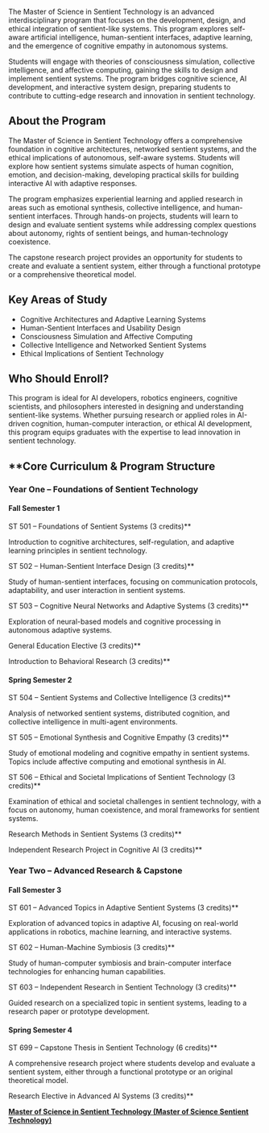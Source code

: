 The Master of Science in Sentient Technology is an advanced interdisciplinary program that focuses on the development, design, and ethical integration of sentient-like systems. This program explores self-aware artificial intelligence, human-sentient interfaces, adaptive learning, and the emergence of cognitive empathy in autonomous systems.

Students will engage with theories of consciousness simulation, collective intelligence, and affective computing, gaining the skills to design and implement sentient systems. The program bridges cognitive science, AI development, and interactive system design, preparing students to contribute to cutting-edge research and innovation in sentient technology.

## **About the Program**

The Master of Science in Sentient Technology offers a comprehensive foundation in cognitive architectures, networked sentient systems, and the ethical implications of autonomous, self-aware systems. Students will explore how sentient systems simulate aspects of human cognition, emotion, and decision-making, developing practical skills for building interactive AI with adaptive responses.

The program emphasizes experiential learning and applied research in areas such as emotional synthesis, collective intelligence, and human-sentient interfaces. Through hands-on projects, students will learn to design and evaluate sentient systems while addressing complex questions about autonomy, rights of sentient beings, and human-technology coexistence.

The capstone research project provides an opportunity for students to create and evaluate a sentient system, either through a functional prototype or a comprehensive theoretical model.

## **Key Areas of Study**

- Cognitive Architectures and Adaptive Learning Systems
- Human-Sentient Interfaces and Usability Design
- Consciousness Simulation and Affective Computing
- Collective Intelligence and Networked Sentient Systems
- Ethical Implications of Sentient Technology

## **Who Should Enroll?**

This program is ideal for AI developers, robotics engineers, cognitive scientists, and philosophers interested in designing and understanding sentient-like systems. Whether pursuing research or applied roles in AI-driven cognition, human-computer interaction, or ethical AI development, this program equips graduates with the expertise to lead innovation in sentient technology.

## **Core Curriculum & Program Structure

### **Year One – Foundations of Sentient Technology**

#### **Fall  Semester 1**

ST 501 – Foundations of Sentient Systems (3 credits)**

Introduction to cognitive architectures, self-regulation, and adaptive learning principles in sentient technology.

ST 502 – Human-Sentient Interface Design (3 credits)**

Study of human-sentient interfaces, focusing on communication protocols, adaptability, and user interaction in sentient systems.

ST 503 – Cognitive Neural Networks and Adaptive Systems (3 credits)**

Exploration of neural-based models and cognitive processing in autonomous adaptive systems.

General Education Elective (3 credits)**

Introduction to Behavioral Research (3 credits)**

#### **Spring Semester 2**

ST 504 – Sentient Systems and Collective Intelligence (3 credits)**

Analysis of networked sentient systems, distributed cognition, and collective intelligence in multi-agent environments.

ST 505 – Emotional Synthesis and Cognitive Empathy (3 credits)**

Study of emotional modeling and cognitive empathy in sentient systems. Topics include affective computing and emotional synthesis in AI.

ST 506 – Ethical and Societal Implications of Sentient Technology (3 credits)**

Examination of ethical and societal challenges in sentient technology, with a focus on autonomy, human coexistence, and moral frameworks for sentient systems.

Research Methods in Sentient Systems (3 credits)**

Independent Research Project in Cognitive AI (3 credits)**

### **Year Two – Advanced Research & Capstone**

#### **Fall  Semester 3**

ST 601 – Advanced Topics in Adaptive Sentient Systems (3 credits)**

Exploration of advanced topics in adaptive AI, focusing on real-world applications in robotics, machine learning, and interactive systems.

ST 602 – Human-Machine Symbiosis (3 credits)**

Study of human-computer symbiosis and brain-computer interface technologies for enhancing human capabilities.

ST 603 – Independent Research in Sentient Technology (3 credits)**

Guided research on a specialized topic in sentient systems, leading to a research paper or prototype development.

#### **Spring Semester 4**

ST 699 – Capstone Thesis in Sentient Technology (6 credits)**

A comprehensive research project where students develop and evaluate a sentient system, either through a functional prototype or an original theoretical model.

Research Elective in Advanced AI Systems (3 credits)**

[**Master of Science in Sentient Technology (Master of Science Sentient Technology)**](https://www.notion.so/Master-of-Science-in-Sentient-Technology-M-Sc-Sentient-Technology-1952c2ffeee2802d99a6ead3507aec49?pvs=21)